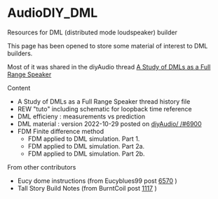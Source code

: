 # AudioDIY_DML
Resources for DML (distributed mode loudspeaker) builder

This page has been opened to store some material of interest to DML builders.

Most of it was shared in the diyAudio thread [A Study of DMLs as a Full Range Speaker](https://www.diyaudio.com/community/threads/a-study-of-dmls-as-a-full-range-speaker.272576/)

Content
* A Study of DMLs as a Full Range Speaker thread history file
* REW "tuto" including schematic for loopback time reference
* DML efficieny : measurements vs prediction
* DML material : version 2022-10-29 posted on [diyAudio/ /#6900](https://www.diyaudio.com/community/threads/a-study-of-dmls-as-a-full-range-speaker.272576/post-7159983)
* FDM Finite difference method
  * FDM applied to DML simulation. Part 1.
  * FDM applied to DML simulation. Part 2a.
  * FDM  applied to DML simulation. Part 2b.

From other contributors
* Eucy dome instructions (from Eucyblues99 post [6570](https://www.diyaudio.com/community/threads/a-study-of-dmls-as-a-full-range-speaker.272576/post-7123735) )
* Tall Story Build Notes (from BurntCoil post [1117](https://www.diyaudio.com/community/threads/a-study-of-dmls-as-a-full-range-speaker.272576/post-6088199) )

